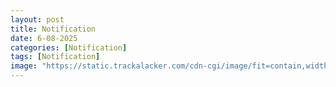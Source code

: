 ```yaml
---
layout: post
title: Notification
date: 6-08-2025
categories: [Notification]
tags: [Notification]
image: "https://static.trackalacker.com/cdn-cgi/image/fit=contain,width=600,height=600,quality=85,format=auto/uploads/blog/post/hero_photo/41/web-push-restock-notifiations_5fefea2424922011f6916603c4b3c010"
---
```



